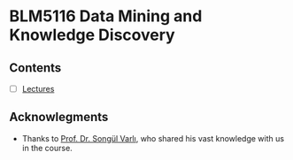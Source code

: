 # BLM5116 Data Mining and Knowledge Discovery

## Contents

- [ ] [Lectures](01-Lectures/readme.md)

## Acknowlegments

* Thanks to [Prof. Dr. Songül Varlı](https://scholar.google.com.tr/citations?user=DaCI6_YAAAAJ), who shared his vast knowledge with us in the course.
